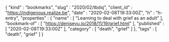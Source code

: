 {
  "kind" : "bookmarks",
  "slug" : "2020/02/tbdsj",
  "client_id" : "https://indigenous.realize.be",
  "date" : "2020-02-08T19:33:00Z",
  "h" : "h-entry",
  "properties" : {
    "name" : [ "Learning to deal with grief as an adult" ],
    "bookmark-of" : [ "https://deniseyu.io/2018/11/19/grief.html" ],
    "published" : [ "2020-02-08T19:33:00Z" ],
    "category" : [ "death", "grief" ]
  },
  "tags" : [ "death", "grief" ]
}
